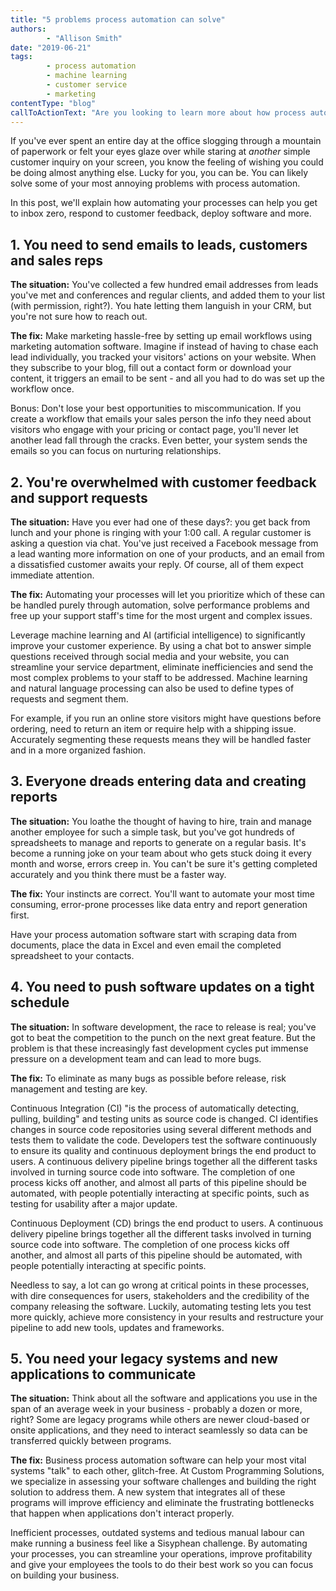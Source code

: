 ```yaml
---
title: "5 problems process automation can solve"
authors:
		- "Allison Smith"
date: "2019-06-21"
tags: 
		- process automation
		- machine learning
		- customer service
		- marketing
contentType: "blog"
callToActionText: "Are you looking to learn more about how process automation can solve problems in your business? We'd love to chat. Fill in the form below and we will get back to you."
---
```


If you've ever spent an entire day at the office slogging through a mountain of paperwork or felt your eyes glaze over while staring at  *another* simple customer inquiry on your screen, you know the feeling of wishing you could be doing almost anything else. Lucky for you, you can be. You can likely solve some of your most annoying problems with process automation.

In this post, we'll explain how automating your processes can help you get to inbox zero, respond to customer feedback, deploy software and more.

## 1. You need to send emails to leads, customers and sales reps

**The situation:** You've collected a few hundred email addresses from leads you've met and conferences and regular clients, and added them to your list (with permission, right?). You hate letting them languish in your CRM, but you're not sure how to reach out.

**The fix:** Make marketing hassle-free by setting up email workflows using marketing automation software. Imagine if instead of having to chase each lead individually, you tracked your visitors' actions on your website. When they subscribe to your blog, fill out a contact form or download your content, it triggers an email to be sent - and all you had to do was set up the workflow once. 

Bonus: Don't lose your best opportunities to miscommunication. If you create a workflow that emails your sales person the info they need about visitors who engage with your pricing or contact page, you'll never let another lead fall through the cracks. Even better, your system sends the emails so you can focus on nurturing relationships.

## 2. You're overwhelmed with customer feedback and support requests

**The situation:** Have you ever had one of these days?: you get back from lunch and your phone is ringing with your 1:00 call. A regular customer is asking a question via chat. You've just received a Facebook message from a lead wanting more information on one of your products, and an email from a dissatisfied customer awaits your reply. Of course, all of them expect immediate attention.

**The fix:** Automating your processes will let you prioritize which of these can be handled purely through automation, solve performance problems and free up your support staff's time for the most urgent and complex issues.

Leverage machine learning and AI (artificial intelligence) to significantly improve your customer experience. By using a chat bot to answer simple questions received through social media and your website, you can streamline your service department, eliminate inefficiencies and send the most complex problems to your staff to be addressed. Machine learning and natural language processing can also be used to define types of requests and segment them. 

For example, if you run an online store visitors might have questions before ordering, need to return an item or require help with a shipping issue. Accurately segmenting these requests means they will be handled faster and in a more organized fashion. 



## 3. Everyone dreads entering data and creating reports

**The situation:** You loathe the thought of having to hire, train and manage another employee for such a simple task, but you've got hundreds of spreadsheets to manage and reports to generate on a regular basis. It's become a running joke on your team about who gets stuck doing it every month and worse, errors creep in. You can't be sure it's getting completed accurately and you think there must be a faster way.

**The fix:** Your instincts are correct. You'll want to automate your most time consuming, error-prone processes like data entry and report generation first. 

Have your process automation software start with scraping data from documents, place the data in Excel and even email the completed spreadsheet to your contacts.

## 4. You need to push software updates on a tight schedule

**The situation:** In software development, the race to release is real; you've got to beat the competition to the punch on the next great feature. But the problem is that these increasingly fast development cycles put immense pressure on a development team and can lead to more bugs.

**The fix:** To eliminate as many bugs as possible before release, risk management and testing are key. 

 Continuous Integration (CI) "is the process of automatically detecting, pulling, building" and testing units as source code is changed. CI identifies changes in source code repositories using several different methods and tests them to validate the code. Developers test the software continuously to ensure its quality and continuous deployment brings the end product to users. A continuous delivery pipeline brings together all the different tasks involved in turning source code into software. The completion of one process kicks off another, and almost all parts of this pipeline should be automated, with people potentially interacting at specific points, such as testing for usability after a major update.

Continuous Deployment (CD) brings the end product to users. A continuous delivery pipeline brings together all the different tasks involved in turning source code into software. The completion of one process kicks off another, and almost all parts of this pipeline should be automated, with people potentially interacting at specific points.

Needless to say, a lot can go wrong at critical points in these processes, with dire consequences for users, stakeholders and the credibility of the company releasing the software. Luckily, automating testing lets you test more quickly, achieve more consistency in your results and restructure your pipeline to add new tools, updates and frameworks.



## 5. You need your legacy systems and new applications to communicate

**The situation:** Think about all the software and applications you use in the span of an average week in your business - probably a dozen or more, right? Some are legacy programs while others are newer cloud-based or onsite applications, and they need to interact seamlessly so data can be transferred quickly between programs.

**The fix:** Business process automation software can help your most vital systems "talk" to each other, glitch-free. At Custom Programming Solutions, we specialize in assessing your software challenges and building the right solution to address them. A new system that integrates all of these programs will improve efficiency and eliminate the frustrating bottlenecks that happen when applications don't interact properly.

Inefficient processes, outdated systems and tedious manual labour can make running a business feel like a Sisyphean challenge. By automating your processes, you can streamline your operations, improve profitability and give your employees the tools to do their best work so you can focus on building your business.


